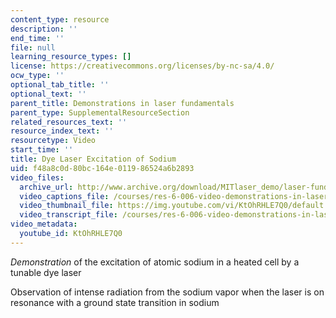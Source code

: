 ```yaml
---
content_type: resource
description: ''
end_time: ''
file: null
learning_resource_types: []
license: https://creativecommons.org/licenses/by-nc-sa/4.0/
ocw_type: ''
optional_tab_title: ''
optional_text: ''
parent_title: Demonstrations in laser fundamentals
parent_type: SupplementalResourceSection
related_resources_text: ''
resource_index_text: ''
resourcetype: Video
start_time: ''
title: Dye Laser Excitation of Sodium
uid: f48a8c0d-80bc-164e-0119-86524a6b2893
video_files:
  archive_url: http://www.archive.org/download/MITlaser_demo/laser-fund-demo-14_300k.mp4
  video_captions_file: /courses/res-6-006-video-demonstrations-in-lasers-and-optics-spring-2008/a9abbf516a9f534ca2111c9bcf400adf_KtOhRHLE7Q0.vtt
  video_thumbnail_file: https://img.youtube.com/vi/KtOhRHLE7Q0/default.jpg
  video_transcript_file: /courses/res-6-006-video-demonstrations-in-lasers-and-optics-spring-2008/84d2f51230c7dd63f95ca21bd02e32cb_KtOhRHLE7Q0.pdf
video_metadata:
  youtube_id: KtOhRHLE7Q0
---
```


_Demonstration_ of the excitation of atomic sodium in a heated cell by a tunable dye laser

Observation of intense radiation from the sodium vapor when the laser is on resonance with a ground state transition in sodium


